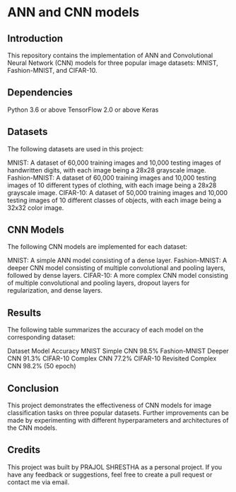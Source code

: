 # ANN and CNN models

## Introduction
This repository contains the implementation of ANN and Convolutional Neural Network (CNN) models for three popular image datasets: MNIST, Fashion-MNIST, and CIFAR-10.

## Dependencies
Python 3.6 or above
TensorFlow 2.0 or above
Keras

## Datasets
The following datasets are used in this project:

MNIST: A dataset of 60,000 training images and 10,000 testing images of handwritten digits, with each image being a 28x28 grayscale image.
Fashion-MNIST: A dataset of 60,000 training images and 10,000 testing images of 10 different types of clothing, with each image being a 28x28 grayscale image.
CIFAR-10: A dataset of 50,000 training images and 10,000 testing images of 10 different classes of objects, with each image being a 32x32 color image.

## CNN Models
The following CNN models are implemented for each dataset:

MNIST: A simple ANN model consisting of a dense layer.
Fashion-MNIST: A deeper CNN model consisting of multiple convolutional and pooling layers, followed by dense layers.
CIFAR-10: A more complex CNN model consisting of multiple convolutional and pooling layers, dropout layers for regularization, and dense layers.

## Results
The following table summarizes the accuracy of each model on the corresponding dataset:

Dataset	Model	Accuracy
MNIST	Simple CNN	98.5%
Fashion-MNIST	Deeper CNN	91.3%
CIFAR-10	Complex CNN	77.2%
CIFAR-10 Revisited	Complex CNN	98.2% (50 epoch)

## Conclusion
This project demonstrates the effectiveness of CNN models for image classification tasks on three popular datasets. Further improvements can be made by experimenting with different hyperparameters and architectures of the CNN models.

## Credits 
This project was built by PRAJOL SHRESTHA as a personal project. If you have any feedback or suggestions, feel free to create a pull request or contact me via email.

